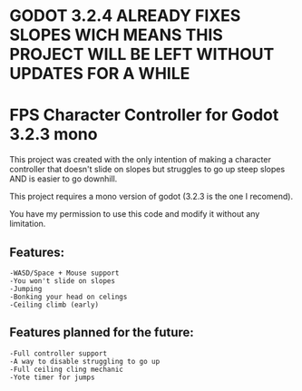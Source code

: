 # GODOT 3.2.4 ALREADY FIXES SLOPES WICH MEANS THIS PROJECT WILL BE LEFT WITHOUT UPDATES FOR A WHILE


# FPS Character Controller  for Godot 3.2.3 mono
This project was created with the only intention of making a character controller that doesn't slide on slopes but struggles to go up steep slopes AND is easier to go downhill.

This project requires a mono version of godot (3.2.3 is the one I recomend).

You have my permission to use this code and modify it without any limitation.

## Features:

    -WASD/Space + Mouse support
    -You won't slide on slopes
    -Jumping
    -Bonking your head on celings
    -Ceiling climb (early)

## Features planned for the future:

    -Full controller support
    -A way to disable struggling to go up
    -Full ceiling cling mechanic
    -Yote timer for jumps
